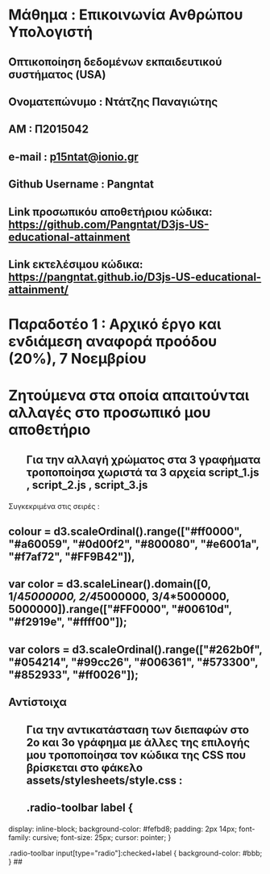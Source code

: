 # Μάθημα : Επικοινωνία Ανθρώπου Υπολογιστή

## Οπτικοποίηση δεδομένων εκπαιδευτικού συστήματος (USA)

## Ονοματεπώνυμο : Ντάτζης Παναγιώτης 
## ΑΜ : Π2015042 ##
## e-mail : p15ntat@ionio.gr
## Github Username : Pangntat <br>

## Link προσωπικόυ αποθετήριου κώδικα: https://github.com/Pangntat/D3js-US-educational-attainment 
## Link εκτελέσιμου κώδικα: https://pangntat.github.io/D3js-US-educational-attainment/ <br>

# Παραδοτέο 1 : Αρχικό έργο και ενδιάμεση αναφορά προόδου (20%), 7 Νοεμβρίου

# Ζητούμενα στα οποία απαιτούνται αλλαγές στο προσωπικό μου αποθετήριο

## <ul> Για την αλλαγή χρώματος στα 3 γραφήματα τροποποίησα χωριστά τα 3 αρχεία script_1.js , script_2.js , script_3.js 
  Συγκεκριμένα στις σειρές :
  
## colour = d3.scaleOrdinal().range(["#ff0000", "#a60059", "#0d00f2", "#800080", "#e6001a", "#f7af72", "#FF9B42"]), 
## var color = d3.scaleLinear().domain([0, 1/4*5000000, 2/4*5000000, 3/4*5000000, 5000000]).range(["#FF0000", "#00610d", "#f2919e", "#ffff00"]);
## var colors = d3.scaleOrdinal().range(["#262b0f", "#054214", "#99cc26", "#006361", "#573300", "#852933", "#ff0026"]); 

## Αντίστοιχα

## <ul> Για την αντικατάσταση των διεπαφών στο 2ο και 3ο γράφημα με άλλες της επιλογής μου τροποποίησα τον κώδικα της CSS που βρίσκεται στο φάκελο assets/stylesheets/style.css :
  
## <ul>  .radio-toolbar label {

  display: inline-block;
  background-color: #fefbd8;
  padding: 2px 14px;
  font-family: cursive;
  font-size: 25px;
  cursor: pointer;
}

.radio-toolbar input[type="radio"]:checked+label {
  background-color: #bbb;
} ## 
